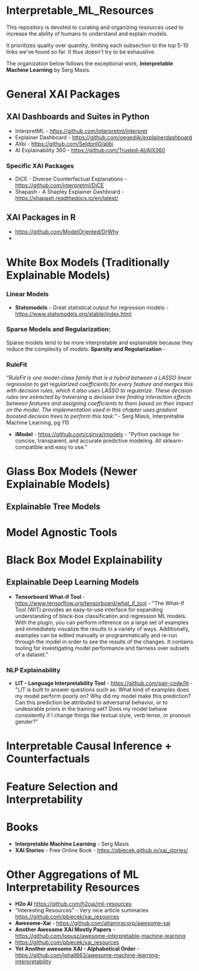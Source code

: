 # Interpretable_ML_Resources

This repository is devoted to curating and organizing resources used to increase the ability of humans to understand and explain models. 

It prioritizes quality over quantity, limiting each subsection to the top 5-10 links we've found so far.  It thus doesn't try to be exhaustive.  

The organization below follows the exceptional work, **Interpretable Machine Learning** by Serg Masís.

# General XAI Packages

## XAI Dashboards and Suites in Python

* InterpretML - https://github.com/interpretml/interpret
* Explainer Dashboard - https://github.com/oegedijk/explainerdashboard
* Alibi - https://github.com/SeldonIO/alibi
* AI Explainability 360 - https://github.com/Trusted-AI/AIX360

### Specific XAI Packages
* DiCE - Diverse Counterfactual Explanations - https://github.com/interpretml/DiCE
* Shapash - A Shapley Explainer Dashboard - https://shapash.readthedocs.io/en/latest/

## XAI Packages in R
* https://github.com/ModelOriented/DrWhy
* 

# White Box Models (Traditionally Explainable Models)

### Linear Models 
* **Statsmodels** - Great statistical output for regression models -  https://www.statsmodels.org/stable/index.html


### Sparse Models and Regularization:

Sparse models tend to be more interpretable and explainable because they reduce the complexity of models.
**Sparsity and Regularization** - 

### RuleFit

_"RuleFit is one model-class family that is a hybrid between a LASSO linear regression to get regularized coefficients for every feature and merges this with decision rules, which it also uses LASSO to regularize. These decision rules are extracted by traversing a decision tree finding interaction effects between features and assigning coefficients to them based on their impact on the model. The implementation used in this chapter uses gradient boosted decision trees to perform this task."_ - Serg Masís, Interpretable Machine Learning, pg 115


* **iModel** - https://github.com/csinva/imodels -  "Python package for concise, transparent, and accurate predictive modeling. All sklearn-compatible and easy to use."


# Glass Box Models (Newer Explainable Models)

## Explainable Tree Models

# Model Agnostic Tools

# Black Box Model Explainability

## Explainable Deep Learning Models

* **Tensorboard What-if Tool** - https://www.tensorflow.org/tensorboard/what_if_tool - "The What-If Tool (WIT) provides an easy-to-use interface for expanding understanding of black-box classification and regression ML models. With the plugin, you can perform inference on a large set of examples and immediately visualize the results in a variety of ways. Additionally, examples can be edited manually or programmatically and re-run through the model in order to see the results of the changes. It contains tooling for investigating model performance and fairness over subsets of a dataset."


### NLP Explainability
* **LIT - Language Interpretability Tool** - https://github.com/pair-code/lit - "LIT is built to answer questions such as: What kind of examples does my model perform poorly on?
Why did my model make this prediction? Can this prediction be attributed to adversarial behavior, or to undesirable priors in the training set?  Does my model behave consistently if I change things like textual style, verb tense, or pronoun gender?"

# Interpretable Causal Inference + Counterfactuals

# Feature Selection and Interpretability

# Books

* **Interpretable Machine Learning** - Serg Masís
* **XAI Stories** - Free Online Book - https://pbiecek.github.io/xai_stories/

# Other Aggregations of ML Interpretability Resources

* **H2o AI** https://github.com/h2oai/mli-resources
* "Interesting Resources" - Very nice article summaries https://github.com/pbiecek/xai_resources
* **Awesome-Xai** - https://github.com/altamiracorp/awesome-xai
* **Another Awesome XAI Mostly Papers** - https://github.com/lopusz/awesome-interpretable-machine-learning
* https://github.com/pbiecek/xai_resources
* **Yet Another awesome XAI - Alphabetical Order** - https://github.com/jphall663/awesome-machine-learning-interpretability
